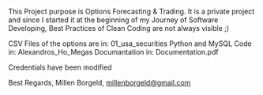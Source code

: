 This Project purpose is Options Forecasting & Trading.
It is a private project and since I started it at the beginning of my Journey of Software Developing, Best Practices of Clean Coding are not always visible ;)

CSV Files of the options are in:     01_usa_securities
Python and MySQL Code in:            Alexandros_Ho_Megas
Documantation in:                    Documentation.pdf

Credentials have been modified

Best Regards,
Millen Borgeld, millenborgeld@gmail.com
